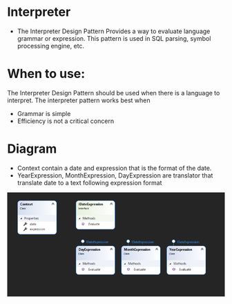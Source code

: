 # Interpreter
- The Interpreter Design Pattern Provides a way to evaluate language grammar or expression. This pattern is used in SQL parsing, symbol processing engine, etc.

# When to use: 
The Interpreter Design Pattern should be used when there is a language to interpret. The interpreter pattern works best when

- Grammar is simple
- Efficiency is not a critical concern

# Diagram
- Context contain a date and expression that is the format of the date.
- YearExpression, MonthExpression, DayExpression are translator that translate date to a text following expression format

![InterpreterDesignPattern](https://github.com/nghianguyendev/design-pattern/blob/master/Interpreter/Interpreter.png)
